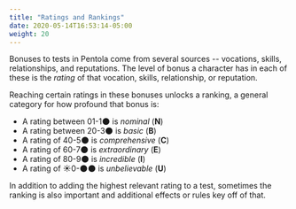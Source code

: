 ```yaml
---
title: "Ratings and Rankings"
date: 2020-05-14T16:53:14-05:00
weight: 20
---
```


Bonuses to tests in Pentola come from several sources -- vocations, skills, relationships, and reputations.
The level of bonus a character has in each of these is the _rating_ of that vocation, skills, relationship, or reputation.

Reaching certain ratings in these bonuses unlocks a ranking, a general category for how profound that bonus is:

- A rating between 01-1🌑 is _nominal_ (**N**)
- A rating between 20-3🌑 is _basic_ (**B**)
- A rating of 40-5🌑 is _comprehensive_ (**C**)
- A rating of 60-7🌑 is _extraordinary_ (**E**)
- A rating of 80-9🌑 is _incredible_ (**I**)
- A rating of ☀️️️️️️️️️0-🌑🌑 is _unbelievable_ (**U**)

In addition to adding the highest relevant rating to a test, sometimes the ranking is also important and additional effects or rules key off of that.
